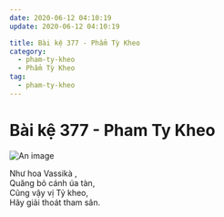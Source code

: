 ```yaml
---
date: 2020-06-12 04:10:19
update: 2020-06-12 04:10:19

title: Bài kệ 377 - Phẩm Tỳ Kheo
category:
  - pham-ty-kheo
  - Phẩm Tỳ Kheo
tag:
  - pham-ty-kheo
---
```


# Bài kệ 377 - Pham Ty Kheo

![An image](/img/pham-ty-kheo/pham-ty-kheo-377.jpg)

Như hoa Vassikà ,<br>Quăng bỏ cánh úa tàn,<br>Cũng vậy vị Tỷ kheo,<br>Hãy giải thoát tham sân.<br>
